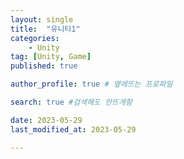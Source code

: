 ```yaml
---
layout: single
title:  "유니티1"
categories: 
    - Unity
tag: [Unity, Game]
published: true

author_profile: true # 옆에뜨는 프로파일

search: true #검색해도 안뜨게함

date: 2023-05-29
last_modified_at: 2023-05-29

---
```


